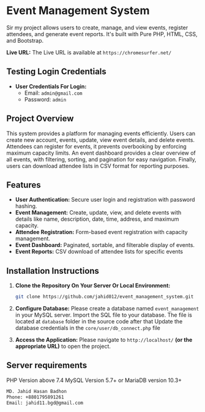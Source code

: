 # Event Management System

Sir my project allows users to create, manage, and view events, register attendees, and generate event reports.  It's built with Pure PHP, HTML, CSS, and Bootstrap.

**Live URL:** The Live URL is available at `https://chromesurfer.net/`

## Testing Login Credentials

*   **User Credentials For Login:**
    *   Email: `admin@gmail.com`
    *   Password: `admin`

## Project Overview

This system provides a platform for managing events efficiently.  Users can create new account, events, update, view event details, and delete events.  Attendees can register for events, it prevents overbooking by enforcing maximum capacity limits.  An event dashboard provides a clear overview of all events, with filtering, sorting, and pagination for easy navigation.  Finally, users can download attendee lists in CSV format for reporting purposes.

## Features

*   **User Authentication:** Secure user login and registration with password hashing.
*   **Event Management:** Create, update, view, and delete events with details like name, description, date, time, address, and maximum capacity.
*   **Attendee Registration:**  Form-based event registration with capacity management.
*   **Event Dashboard:** Paginated, sortable, and filterable display of events.
*   **Event Reports:** CSV download of attendee lists for specific events

## Installation Instructions

1.  **Clone the Repository On Your Server Or Local Environment:**
    ```bash
    git clone https://github.com/jahid012/event_management_system.git
    ```

2.  **Configure Database:**
        Please create a database named `event_management` in your MySQL server.
        Import the SQL file to your database. The file is located at `database` folder in the source code after that
        Update the database credentials in the `core/user/db_connect.php` file


3.  **Access the Application:**
    Please navigate to `http://localhost/` **(or the appropriate URL)** to open the project.


## Server requirements

PHP Version above 7.4
MySQL Version 5.7+ or MariaDB version 10.3+

```bash
MD. Jahid Hasan Badhon 
Phone: +8801795891261 
Email: jahid11.bgd@gmail.com
```